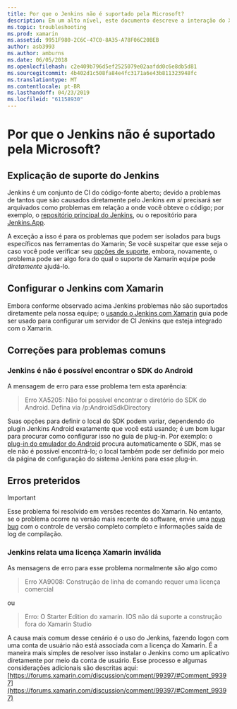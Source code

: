```yaml
---
title: Por que o Jenkins não é suportado pela Microsoft?
description: Em um alto nível, este documento descreve a interação do Xamarin com o sistema de CI Jenkins. Ele também aborda alguns problemas comuns que surgem ao trabalhar com o Jenkins.
ms.topic: troubleshooting
ms.prod: xamarin
ms.assetid: 9951F980-2C6C-47C0-8A35-A78F06C20BEB
author: asb3993
ms.author: amburns
ms.date: 06/05/2018
ms.openlocfilehash: c2e409b796d5ef2525079e02aafdd0c6e8db5d81
ms.sourcegitcommit: 4b402d1c508fa84e4fc3171a6e43b811323948fc
ms.translationtype: MT
ms.contentlocale: pt-BR
ms.lasthandoff: 04/23/2019
ms.locfileid: "61158930"
---
```

# <a name="why-isnt-jenkins-supported-by-microsoft"></a>Por que o Jenkins não é suportado pela Microsoft?

## <a name="jenkins-support-explanation"></a>Explicação de suporte do Jenkins

Jenkins é um conjunto de CI do código-fonte aberto; devido a problemas de tantos que são causados diretamente pelo Jenkins *em si* precisará ser arquivados como problemas em relação a onde você obteve o código; por exemplo, o [repositório principal do Jenkins](https://github.com/jenkinsci/jenkins), ou o repositório para [ Jenkins.App](https://github.com/stisti/jenkins-app).

A exceção a isso é para os problemas que podem ser isolados para bugs específicos nas ferramentas do Xamarin; Se você suspeitar que esse seja o caso você pode verificar seu [opções de suporte](~/cross-platform/troubleshooting/support-options.md), embora, novamente, o problema pode ser algo fora do qual o suporte de Xamarin equipe pode *diretamente* ajudá-lo.

## <a name="setup-jenkins-with-xamarin"></a>Configurar o Jenkins com Xamarin

Embora conforme observado acima Jenkins problemas não são suportados diretamente pela nossa equipe; o [usando o Jenkins com Xamarin](~/tools/ci/jenkins-walkthrough.md) guia pode ser usado para configurar um servidor de CI Jenkins que esteja integrado com o Xamarin. 

## <a name="fixes-for-common-issues"></a>Correções para problemas comuns

### <a name="jenkins-is-unable-to-find-the-android-sdk"></a>Jenkins é não é possível encontrar o SDK do Android

A mensagem de erro para esse problema tem esta aparência:

> Erro XA5205: Não foi possível encontrar o diretório do SDK do Android. Defina via /p:AndroidSdkDirectory

Suas opções para definir o local do SDK podem variar, dependendo do plugin Jenkins Android exatamente que você está usando; é um bom lugar para procurar como configurar isso no guia de plug-in. Por exemplo: o [plug-in do emulador do Android](https://wiki.jenkins-ci.org/display/JENKINS/Android+Emulator+Plugin#AndroidEmulatorPlugin-Systemconfiguration) procura automaticamente o SDK, mas se ele não é possível encontrá-lo; o local também pode ser definido por meio da página de configuração do sistema Jenkins para esse plug-in. 


## <a name="deprecated-errors"></a>Erros preteridos

> [!IMPORTANT]
> Esse problema foi resolvido em versões recentes do Xamarin. No entanto, se o problema ocorre na versão mais recente do software, envie uma [novo bug](~/cross-platform/troubleshooting/questions/howto-file-bug.md) com o controle de versão completo completo e informações saída de log de compilação.



### <a name="jenkins-reports-an-invalid-xamarin-license"></a>Jenkins relata uma licença Xamarin inválida
As mensagens de erro para esse problema normalmente são algo como

> Erro XA9008: Construção de linha de comando requer uma licença comercial

ou

> Erro: O Starter Edition do xamarin. IOS não dá suporte a construção fora do Xamarin Studio 

A causa mais comum desse cenário é o uso do Jenkins, fazendo logon com uma conta de usuário não está associada com a licença do Xamarin. É a maneira mais simples de resolver isso instalar o Jenkins como um aplicativo diretamente por meio da conta de usuário. Esse processo e algumas considerações adicionais são descritas aqui: [https://forums.xamarin.com/discussion/comment/99397/#Comment_99397](https://forums.xamarin.com/discussion/comment/99397/#Comment_99397)
